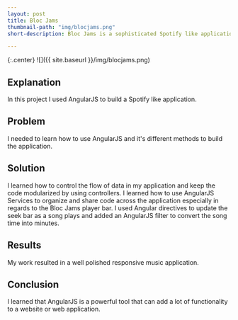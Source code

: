 ```yaml
---
layout: post
title: Bloc Jams
thumbnail-path: "img/blocjams.png"
short-description: Bloc Jams is a sophisticated Spotify like application built using AngularJS.

---
```


{:.center}
![]({{ site.baseurl }}/img/blocjams.png)

## Explanation
In this project I used AngularJS to build a Spotify like application.

## Problem
I needed to learn how to use AngularJS and it's different methods to build the application.

## Solution
I learned how to control the flow of data in my application and keep the code modularized by using controllers. I learned how to use AngularJS Services to organize and share code across the application especially in regards to the Bloc Jams player bar. I used Angular directives to update the seek bar as a song plays and added an AngularJS filter to convert the song time into minutes.

## Results
My work resulted in a well polished responsive music application.

## Conclusion
I learned that AngularJS is a powerful tool that can add a lot of functionality to a website or web application.
